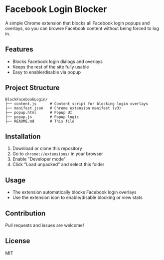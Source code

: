 # Facebook Login Blocker

A simple Chrome extension that blocks all Facebook login popups and overlays, so you can browse Facebook content without being forced to log in.

## Features
- Blocks Facebook login dialogs and overlays
- Keeps the rest of the site fully usable
- Easy to enable/disable via popup

## Project Structure
```
BlockFacebookLogin/
├── content.js      # Content script for blocking login overlays
├── manifest.json   # Chrome extension manifest (v3)
├── popup.html      # Popup UI
├── popup.js        # Popup logic
├── README.md       # This file
```

## Installation
1. Download or clone this repository
2. Go to `chrome://extensions/` in your browser
3. Enable "Developer mode"
4. Click "Load unpacked" and select this folder

## Usage
- The extension automatically blocks Facebook login overlays
- Use the extension icon to enable/disable blocking or view stats

## Contribution
Pull requests and issues are welcome!

## License
MIT 
